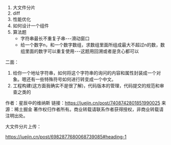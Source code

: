 
1. 大文件分片
2. diff
3. 性能优化
4. 如何设计一个组件
5. 算法题
    - 字符串最长不重复子串---滑动窗口
    - 给一个数字n，和一个数字数组，求数组里面所组成最大不超过n的数，数组里面的数字可以重复使用---这题用回溯或者是贪心都可以

二面：
1. 给你一个地址字符串，如何将这个字符串的询问的内容和属性封装成一个对象。嗯还有一些特殊符号如何进行转变成一个中文。
2. 工程构建(这方面我确实不是很了解)，代码版本的管理，代码提交的规范和审查之类的

 



作者：星辰中的维纳斯
链接：https://juejin.cn/post/7408742801851990025
来源：稀土掘金
著作权归作者所有。商业转载请联系作者获得授权，非商业转载请注明出处。


大文件分片上传：

https://juejin.cn/post/6982877680068739085#heading-1